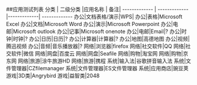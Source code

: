 ##应用测试列表
 分类 | 二级分类 |应用名称 | 备注|
------------- | ------------- |-------------| -------------
办公|文档表格/演示|WPS|
办公|表格|Microsoft Excel
办公|文档|Microsoft Word
办公|演示|Microsoft Powerpoint
办公|电邮|Microsoft outlook
办公|记事|Microsoft onenote
办公|电邮|Email|?
办公|时钟|时钟|?
办公|日历|日历|?
办公|计算器|计算器|?
办公|地图|高德地图
办公|视频|腾迅视频
办公|音频|音乐播放器|?
网络|浏览器|firefox
网络|社交软件|QQ
网络|社交软件|微信
网络|网盘|百度云
网络|网盘|Seafile
网络|购物|淘宝网
网络|购物|京东网
网络|旅游|涂牛旅游HD
网络|旅游|携程
系统|输入法|谷歌拼音输入法
系统|文件管理器|CZfilemanager
系统|文件管理器|ES文件管理器 
系统|应用商店|豌豆荚
游戏|3D类|Angrybird
游戏|益智类|2048









